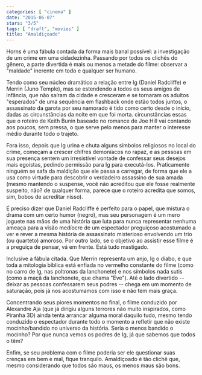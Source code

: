 ```yaml
---
categories: [ "cinema" ]
date: "2015-06-07"
stars: "3/5"
tags: [ "draft", "movies" ]
title: "Amaldiçoado"
---
```

Horns é uma fábula contada da forma mais banal possível: a
investigação de um crime em uma cidadezinha. Passando por todos os
clichês do gênero, a parte divertida é mais ou menos a metade do filme:
observar a "maldade" inerente em todo e qualquer ser humano.

Tendo como seu núcleo dramático a relação entre Ig (Daniel Radcliffe)
e Merrin (Juno Temple), mas se estendendo a todos os seus amigos de
infância, que não saíram da cidade e cresceram e se tornaram os adultos
"esperados" de uma sequência em flashback onde estão todos juntos, o
assassinato da garota por seu namorado é tido como certo desde o início,
dadas as circunstâncias da noite em que foi morta. circunstâncias
essas que o roteiro de Keith Bunin baseado no romance de Joe Hill vai
contando aos poucos, sem pressa, o que serve pelo menos para manter o
interesse médio durante todo o trajeto.

Fora isso, depois que Ig urina e chuta alguns símbolos religiosos
no local do crime, começam a crescer chifres demoníacos no rapaz,
e as pessoas em sua presença sentem um irresistível vontade de
confessar seus desejos mais egoístas, pedindo permissão para Ig para
executá-los. Praticamente ninguém se safa da maldição que ele passa a
carregar, de forma que ele a usa como virtude para descobrir o verdadeiro
assassino de sua amada (mesmo mantendo o suspense, você não acreditou
que ele fosse realmente suspeito, não? de qualquer forma, parece que
o roteiro acredita que somos, sim, bobos de acreditar nisso).

É preciso dizer que Daniel Radcliffe é perfeito para o papel, que
mistura o drama com um certo humor (negro), mas seu personagem é um mero
joguete nas mãos de uma história que luta para nunca representar nenhuma
ameaça para a visão medíocre de um espectador preguiçoso acostumado
a ver e rever a mesma história de assassinato misterioso envolvendo um
trio (ou quarteto) amoroso. Por outro lado, se o objetivo ao assistir
esse filme é a preguiça de pensar, vá em frente. Está tudo mastigado.

Inclusive a fábula citada. Que Merrin representa um anjo, Ig o diabo,
e que toda a mitologia bíblica está enfiada no vermelho constante do
filme (como no carro de Ig, nas poltronas da lanchonete) e nos símbolos
nada sutis (como a maçã da lanchonete, que chama "Eve"). Até o lado
divertido -- deixar as pessoas confessarem seus podres -- chega em um
momento de saturação, pois já nos acostumamos com isso e não tem
mais graça.

Concentrando seus piores momentos no final, o filme conduzido por
Alexandre Aja (que já dirigiu alguns terrores não muito inspirados,
como Piranha 3D) ainda tenta arrancar alguma moral daquilo tudo, mesmo
tendo conduzido o espectador durante todo o momento a refletir que não
existe mocinho/bandido no universo da história. Seria o menos bandido o
mocinho? Por que nunca vemos os podres de Ig, já que sabemos que todos
o têm?

Enfim, se seu problema com o filme poderia ser ele questionar suas
crenças em bem e mal, fique tranquilo. Amaldiçoado é tão clichê que,
mesmo considerando que todos são maus, os menos maus são bons.
